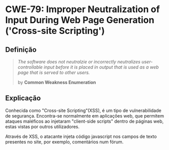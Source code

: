 # CWE-79: Improper Neutralization of Input During Web Page Generation ('Cross-site Scripting')

## Definição

> *The software does not neutralzie or incorrectly neutralizes user-controllable input before it is placed in output that is used as a web page that is served to other users.*
>
>by **Common Weakness Enumeration**

## Explicação

Conhecida como "Cross-site Scripting"(XSS), é um tipo de vulnerabilidade de segurança. Encontra-se normalmente em aplicações web, que permitem ataques maléficos ao injetaram "client-side scripts" dentro de páginas web, estas vistas por outros utilizadores.

Através de XSS, o atacante injeta código javascript nos campos de texto presentes no site, por exemplo, comentários num fórum.
